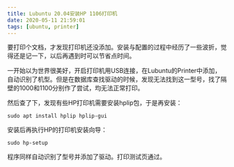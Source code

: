 ```yaml
---
title: Lubuntu 20.04安装HP 1106打印机
date: 2020-05-11 21:59:01
tags: [ubuntu, printer]
---
```


要打印个文档，才发现打印机还没添加。安装与配置的过程中经历了一些波折，觉得还是记一下，以后再遇到时可以节省点时间。

一开始以为世界很美好，开启打印机用USB连接，在Lubuntu的Printer中添加，自动识别了机型。但是在数据库查找驱动的时候，发现无法找到这一型号，找了隔壁的1000和1100分别作了尝试，均无法正常打印。

然后查了下，发现有些HP打印机需要安装hplip包，于是再安装：
```
sudo apt install hplip hplip-gui
```
安装后再执行HP的打印机安装向导：
```
sudo hp-setup
```
程序同样自动识别了型号并添加了驱动。打印测试页通过。

